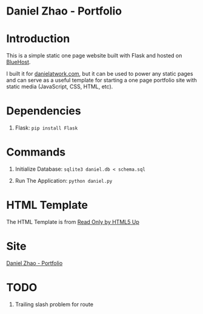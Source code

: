 Daniel Zhao - Portfolio
=======================

# Introduction

This is a simple static one page website built with Flask and hosted on [BlueHost](https://bluehost.com).

I built it for [danielatwork.com](http://danielatwork.com), but it can be used to power any static pages and can serve as a useful template for starting a one page portfolio site with static media (JavaScript, CSS, HTML, etc).

# Dependencies

1. Flask: `pip install Flask`

# Commands

1. Initialize Database: `sqlite3 daniel.db < schema.sql`

2. Run The Application: `python daniel.py`

# HTML Template

The HTML Template is from [Read Only by HTML5 Up](http://html5up.net/read-only)

# Site

[Daniel Zhao - Portfolio](http://danielatwork.com)

# TODO

1. Trailing slash problem for route